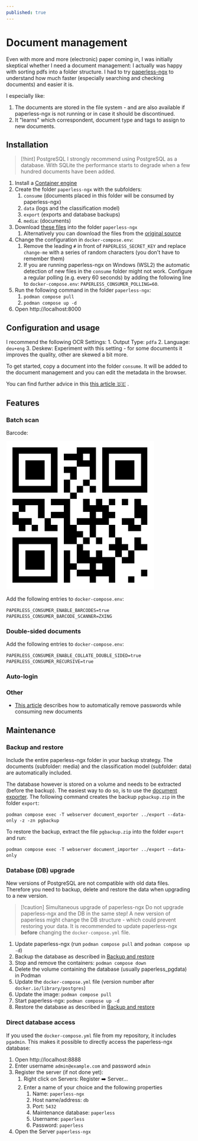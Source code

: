 ```yaml
---
published: true
---
```

# Document management
Even with more and more (electronic) paper coming in, I was initially skeptical whether I need a document management: I actually was happy with sorting pdfs into a folder structure. I had to try [paperless-ngx](https://docs.paperless-ngx.com/) to understand how much faster (especially searching and checking documents) and easier it is.

I especially like:
1. The documents are stored in the file system - and are also available if paperless-ngx is not running or in case it should be discontinued.
2. It "learns" which correspondent, document type and tags to assign to new documents.

## Installation

> [!hint] PostgreSQL
> I strongly recommend using PostgreSQL as a database. With SQLite the performance starts to degrade when a few hundred documents have been added.

1. Install a [Container engine](Container%20engine.md)
2. Create the folder `paperless-ngx` with the subfolders:
	1. `consume` (documents placed in this folder will be consumed by paperless-ngx)
	2. `data` (logs and the classification model)
	3. `export` (exports and database backups)
	4. `media`: (documents)
3. Download [these files](https://github.com/andju/docker-solutions/tree/main/paperless-ngx)  into the folder `paperless-ngx`
	1. Alternatively you can download the files from the [original source](https://github.com/paperless-ngx/paperless-ngx/tree/main/docker/compose)
4. Change the configuration in `docker-compose.env`:
	1. Remove the leading `#` in front of `PAPERLESS_SECRET_KEY` and replace `change-me` with a series of random characters (you don't have to remember them)
	2. If you are running paperless-ngx on Windows (WSL2) the automatic detection of new files in the `consume` folder might not work. Configure a regular polling (e.g. every 60 seconds) by adding the following line to `docker-compose.env`:  `PAPERLESS_CONSUMER_POLLING=60`.
5. Run the following command in the folder `paperless-ngx`:
	1. `podman compose pull`
	2. `podman compose up -d`
6. Open http://localhost:8000

## Configuration and usage

I recommend the following OCR Settings:
	1. Output Type: `pdfa`
	2. Language: `deu+eng`
	3. Deskew: Experiment with this setting - for some documents it improves the quality, other are skewed a bit more.

To get started, copy a document into the folder `consume`. It will be added to the document management and you can edit the metadata in the browser.

You can find further advice in this [this article 🇩🇪](https://itv4.de/paperless-ngx-mithilfe-von-docker-unter-windows-installieren/#Kurze_Einfuehrung_in_Paperless-ngx) .

## Features

### Batch scan

Barcode:

![PATCHT QR Code](patcht.png)

Add the following entries to `docker-compose.env`:
```
PAPERLESS_CONSUMER_ENABLE_BARCODES=true
PAPERLESS_CONSUMER_BARCODE_SCANNER=ZXING
```

### Double-sided documents

Add the following entries to `docker-compose.env`:
```
PAPERLESS_CONSUMER_ENABLE_COLLATE_DOUBLE_SIDED=true
PAPERLESS_CONSUMER_RECURSIVE=true
```

### Auto-login
### Other

- [This article](https://piep.tech/posts/automatic-password-removal-in-paperless-ngx/) describes how to automatically remove passwords while consuming new documents

## Maintenance
### Backup and restore
Include the entire paperless-ngx folder in your backup strategy. The documents (subfolder: media) and the classification model (subfolder: data) are automatically included.

The database however is stored on a volume and needs to be extracted (before the backup). The easiest way to do so, is to use the [document exporter](https://docs.paperless-ngx.com/administration/#exporter). The following command creates the backup `pgbackup.zip` in the folder `export`:
```
podman compose exec -T webserver document_exporter ../export --data-only -z -zn pgbackup
```
To restore the backup, extract the file `pgbackup.zip` into the folder `export` and run:
```
podman compose exec -T webserver document_importer ../export --data-only
```

### Database (DB) upgrade
New versions of PostgreSQL are not compatible with old data files. Therefore you need to backup, delete and restore the data when upgrading to a new version.

> [!caution] Simultaneous upgrade of paperless-ngx
> Do not upgrade paperless-ngx and the DB in the same step! A new version of paperless might change the DB structure - which could prevent restoring your data. It is recommended to update paperless-ngx **before** changing the `docker-compose.yml` file.

1. Update paperless-ngx (run `podman compose pull` and `podman compose up -d`)
2. Backup the database as described in [Backup and restore](#backup-and-restore)
3. Stop and remove the containers: `podman compose down`
4. Delete the volume containing the database (usually paperless_pgdata) in Podman
5. Update the `docker-compose.yml` file (version number after `docker.io/library/postgres`)
6. Update the image: `podman compose pull`
7. Start paperless-ngx: `podman compose up -d`
8. Restore the database as described in [Backup and restore](#backup-and-restore)

### Direct database access
If you used the `docker-compose.yml` file from my repository, it includes `pgadmin`. This makes it possible to directly access the paperless-ngx database:

1. Open http://localhost:8888
2. Enter username `admin@example.com` and password `admin`
3. Register the server (if not done yet):
	1. Right click on Servers: Register ➡️ Server...
	2. Enter a name of your choice and the following properties
		1. Name: `paperless-ngx`
		2. Host name/address: `db`
		3. Port: `5432`
		4. Maintenance database: `paperless`
		5. Username: `paperless`
		6. Password: `paperless`
4. Open the Server `paperless-ngx`
 